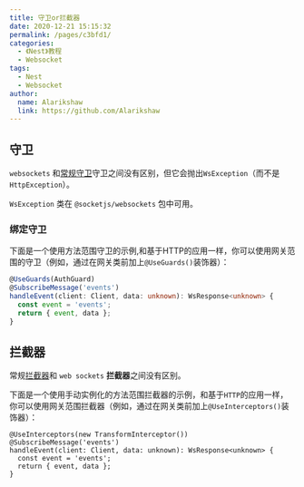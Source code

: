 ```yaml
---
title: 守卫or拦截器
date: 2020-12-21 15:15:32
permalink: /pages/c3bfd1/
categories:
  - 《Nest》教程
  - Websocket
tags:
  - Nest
  - Websocket
author: 
  name: Alarikshaw
  link: https://github.com/Alarikshaw
---
```


## 守卫 

`websockets` 和[常规守卫](https://docs.nestjs.com/guards)守卫之间没有区别，但它会抛出`WsException`（而不是`HttpException`）。

`WsException` 类在 `@socketjs/websockets` 包中可用。

### 绑定守卫

下面是一个使用方法范围守卫的示例,和基于HTTP的应用一样，你可以使用网关范围的守卫（例如，通过在网关类前加上`@UseGuards()`装饰器）：

```typescript
@UseGuards(AuthGuard)
@SubscribeMessage('events')
handleEvent(client: Client, data: unknown): WsResponse<unknown> {
  const event = 'events';
  return { event, data };
}
```

## 拦截器

常规[拦截器](https://docs.nestjs.com/interceptors)和 `web sockets` **拦截器**之间没有区别。 

下面是一个使用手动实例化的方法范围拦截器的示例，和基于`HTTP`的应用一样，你可以使用网关范围拦截器（例如，通过在网关类前加上`@UseInterceptors()`装饰器）：

```ty
@UseInterceptors(new TransformInterceptor())
@SubscribeMessage('events')
handleEvent(client: Client, data: unknown): WsResponse<unknown> {
  const event = 'events';
  return { event, data };
}
```

